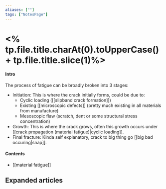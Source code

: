 ```yaml
---
aliases: [""]
tags: ["NotesPage"]
---
```


# <% tp.file.title.charAt(0).toUpperCase() + tp.file.title.slice(1)%>

#### Intro

The process of fatigue can be broadly broken into 3 stages:
 - Initiation: This is where the crack initially forms, could be due to:
	 - Cyclic loading ([[slipband crack formation]])
	 - Existing [[microscopic defects]] (pretty much existing in all materials from manufacture)
	 - Mesoscopic flaw (scratch, dent or some structural stress concentration)
 - Growth: This is where the crack grows, often this growth occurs under [[crack propagation (material fatigue)|cyclic loading]].
 - Final fracture: Kinda self explanatory, crack to big thing go [[big bad occuring|snap]].

#### Contents
- [[material fatigue]]


## Expanded articles
